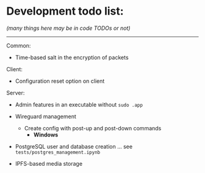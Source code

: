 # Development todo list:
_(many things here may be in code TODOs or not)_


---

Common:
- Time-based salt in the encryption of packets
    
Client:
- Configuration reset option on client
        
Server:
- Admin features in an executable without `sudo .app`
- Wireguard management
    - Create config with post-up and post-down commands
        -  __Windows__
        
- PostgreSQL user and database creation ... see `tests/postgres_management.ipynb`

- IPFS-based media storage
